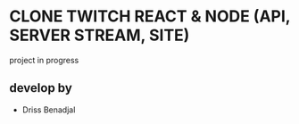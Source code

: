 # CLONE TWITCH REACT & NODE (API, SERVER STREAM, SITE)

project in progress
## develop by

- Driss Benadjal